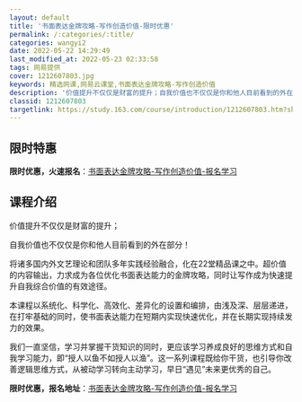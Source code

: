 ```yaml
---
layout: default
title: '书面表达金牌攻略-写作创造价值-限时优惠'
permalink: /:categories/:title/
categories: wangyi2
date: 2022-05-22 14:29:49
last_modified_at: 2022-05-23 02:33:58
tags: 网易提供
cover: 1212607803.jpg
keywords: 精选网课,网易云课堂,书面表达金牌攻略-写作创造价值
description: '价值提升不仅仅是财富的提升；自我价值也不仅仅是你和他人目前看到的外在部分！将诸多国内外文艺理论和团队多年实践经验融合，化'
classid: 1212607803
targetlink: https://study.163.com/course/introduction/1212607803.htm?share=1&shareId=1025206652&utm_campaign=share&utm_medium=iphoneShare&utm_source=&utm_u=1025206652
---
```


## 限时特惠

**限时优惠，火速报名**：[书面表达金牌攻略-写作创造价值-报名学习](https://study.163.com/course/introduction/1212607803.htm?share=1&shareId=1025206652&utm_campaign=share&utm_medium=iphoneShare&utm_source=&utm_u=1025206652)

## 课程介绍

价值提升不仅仅是财富的提升；

自我价值也不仅仅是你和他人目前看到的外在部分！



将诸多国内外文艺理论和团队多年实践经验融合，化在22堂精品课之中。超价值的内容输出，力求成为各位优化书面表达能力的金牌攻略，同时让写作成为快速提升自我综合价值的有效途径。



本课程以系统化、科学化、高效化、差异化的设置和编排，由浅及深、层层递进，在打牢基础的同时，使书面表达能力在短期内实现快速优化，并在长期实现持续发力的效果。



我们一直坚信，学习并掌握干货知识的同时，更应该学习养成良好的思维方式和自我学习能力，即“授人以鱼不如授人以渔”。这一系列课程既给你干货，也引导你改善逻辑思维方式，从被动学习转向主动学习，早日“遇见”未来更优秀的自己。

**限时优惠，报名地址**：[书面表达金牌攻略-写作创造价值-报名学习](https://study.163.com/course/introduction/1212607803.htm?share=1&shareId=1025206652&utm_campaign=share&utm_medium=iphoneShare&utm_source=&utm_u=1025206652)

